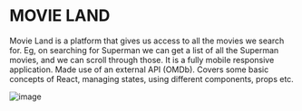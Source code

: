 # MOVIE LAND
Movie Land is a platform that gives us access to all the movies we search for. Eg, on searching for Superman we can get a list of all the Superman movies, and we can scroll through those. It is a fully mobile responsive application. Made use of an external API (OMDb). Covers some basic concepts of React, managing states, using different components, props etc.

![image](https://github.com/Kanika-Y/MovieSearch/assets/92864628/fc041ba1-52c0-4921-b999-3747e45fdfe5)
